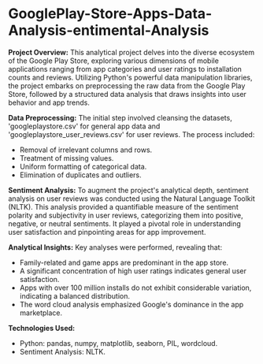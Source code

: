 # GooglePlay-Store-Apps-Data-Analysis-entimental-Analysis

**Project Overview:**
This analytical project delves into the diverse ecosystem of the Google Play Store, exploring various dimensions of mobile applications ranging from app categories and user ratings to installation counts and reviews. Utilizing Python's powerful data manipulation libraries, the project embarks on preprocessing the raw data from the Google Play Store, followed by a structured data analysis that draws insights into user behavior and app trends.

**Data Preprocessing:**
The initial step involved cleansing the datasets, 'googleplaystore.csv' for general app data and 'googleplaystore_user_reviews.csv' for user reviews. The process included:
- Removal of irrelevant columns and rows.
- Treatment of missing values.
- Uniform formatting of categorical data.
- Elimination of duplicates and outliers.

**Sentiment Analysis:**
To augment the project's analytical depth, sentiment analysis on user reviews was conducted using the Natural Language Toolkit (NLTK). This analysis provided a quantifiable measure of the sentiment polarity and subjectivity in user reviews, categorizing them into positive, negative, or neutral sentiments. It played a pivotal role in understanding user satisfaction and pinpointing areas for app improvement.

**Analytical Insights:**
Key analyses were performed, revealing that:
- Family-related and game apps are predominant in the app store.
- A significant concentration of high user ratings indicates general user satisfaction.
- Apps with over 100 million installs do not exhibit considerable variation, indicating a balanced distribution.
- The word cloud analysis emphasized Google's dominance in the app marketplace.

**Technologies Used:**
- Python: pandas, numpy, matplotlib, seaborn, PIL, wordcloud.
- Sentiment Analysis: NLTK.
